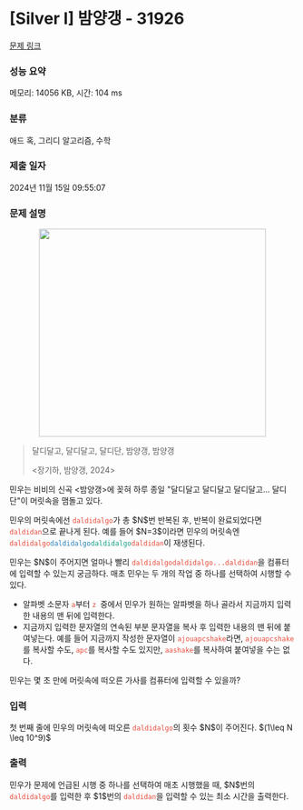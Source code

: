 # [Silver I] 밤양갱 - 31926 

[문제 링크](https://www.acmicpc.net/problem/31926) 

### 성능 요약

메모리: 14056 KB, 시간: 104 ms

### 분류

애드 혹, 그리디 알고리즘, 수학

### 제출 일자

2024년 11월 15일 09:55:07

### 문제 설명

<p style="text-align: center;"><img alt="" src="" style="height: 366px; width: 400px;"></p>

<blockquote>
<p>달디달고, 달디달고, 달디단, 밤양갱, 밤양갱</p>

<p><장기하, 밤양갱, 2024></p>
</blockquote>

<p>민우는 비비의 신곡 <밤양갱>에 꽂혀 하루 종일 "달디달고 달디달고 달디달고... 달디단"이 머릿속을 맴돌고 있다. </p>

<p>민우의 머릿속에선 <code><span style="color:#e74c3c;">daldidalgo</span></code>가 총 $N$번 반복된 후, 반복이 완료되었다면 <code><span style="color:#e74c3c;">daldidan</span></code>으로 끝나게 된다. 예를 들어 $N=3$이라면 민우의 머릿속엔 <code><span style="color:#e74c3c;">daldidalgo</span><span style="color:#2980b9;">daldidalgo</span><span style="color:#16a085;">daldidalgo</span><span style="color:#e74c3c;">daldidan</span></code>이 재생된다.</p>

<p>민우는 $N$이 주어지면 얼마나 빨리 <code><span style="color:#e74c3c;">daldidalgodaldidalgo...daldidan</span></code>을 컴퓨터에 입력할 수 있는지 궁금하다. 매초 민우는 두 개의 작업 중 하나를 선택하여 시행할 수 있다.</p>

<ul>
	<li>알파벳 소문자 <code><span style="color:#e74c3c;">a</span></code>부터 <code><span style="color:#e74c3c;">z </span></code>중에서 민우가 원하는 알파벳을 하나 골라서 지금까지 입력한 내용의 맨 뒤에 입력한다.</li>
	<li>지금까지 입력한 문자열의 연속된 부분 문자열을 복사 후 입력한 내용의 맨 뒤에 붙여넣는다. 예를 들어 지금까지 작성한 문자열이 <code><span style="color:#e74c3c;">ajouapcshake</span></code>라면, <code><span style="color:#e74c3c;">ajouapcshake</span></code>를 복사할 수도, <code><span style="color:#e74c3c;">apc</span></code>를 복사할 수도 있지만, <code><span style="color:#e74c3c;">aashake</span></code>를 복사하여 붙여넣을 수는 없다.</li>
</ul>

<p>민우는 몇 초 만에 머릿속에 떠오른 가사를 컴퓨터에 입력할 수 있을까?</p>

### 입력 

 <p>첫 번째 줄에 민우의 머릿속에 떠오른 <code><span style="color:#e74c3c;">daldidalgo</span></code>의 횟수 $N$이 주어진다. $(1\leq N \leq 10^9)$</p>

### 출력 

 <p>민우가 문제에 언급된 시행 중 하나를 선택하여 매초 시행했을 때, $N$번의 <code><span style="color:#e74c3c;">daldidalgo</span></code>를 입력한 후 $1$번의 <code><span style="color:#e74c3c;">daldidan</span></code>을 입력할 수 있는 최소 시간을 출력한다.</p>

